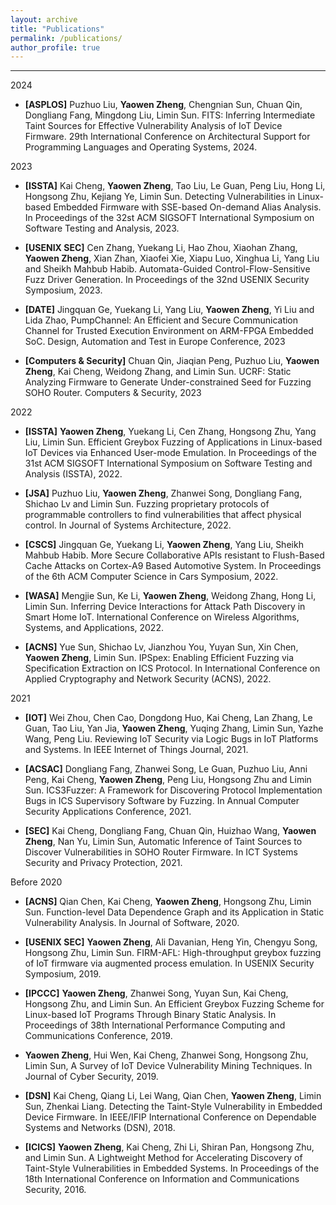 ```yaml
---
layout: archive
title: "Publications"
permalink: /publications/
author_profile: true
---
```


------
2024
- **[ASPLOS]** Puzhuo Liu, **Yaowen Zheng**, Chengnian Sun, Chuan Qin, Dongliang Fang, Mingdong Liu, Limin Sun. FITS: Inferring Intermediate Taint Sources for Effective Vulnerability Analysis of IoT Device Firmware. 29th International Conference on Architectural Support for Programming Languages and Operating Systems, 2024.

2023

- **[ISSTA]** Kai Cheng, **Yaowen Zheng**, Tao Liu, Le Guan, Peng Liu, Hong Li, Hongsong Zhu, Kejiang Ye, Limin Sun. Detecting Vulnerabilities in Linux-based Embedded Firmware with SSE-based On-demand Alias Analysis. In Proceedings of the 32st ACM SIGSOFT International Symposium on Software Testing and Analysis, 2023.

- **[USENIX SEC]** Cen Zhang, Yuekang Li, Hao Zhou, Xiaohan Zhang, **Yaowen Zheng**, Xian Zhan, Xiaofei Xie, Xiapu Luo, Xinghua Li, Yang Liu and Sheikh Mahbub Habib. Automata-Guided Control-Flow-Sensitive Fuzz Driver Generation. In Proceedings of the 32nd USENIX Security Symposium, 2023.

- **[DATE]** Jingquan Ge, Yuekang Li, Yang Liu, **Yaowen Zheng**, Yi Liu and Lida Zhao, PumpChannel: An Efficient and Secure Communication Channel for Trusted Execution Environment on ARM-FPGA Embedded SoC. Design, Automation and Test in Europe Conference, 2023

- **[Computers & Security]** Chuan Qin, Jiaqian Peng, Puzhuo Liu, **Yaowen Zheng**, Kai Cheng, Weidong Zhang, and Limin Sun. UCRF: Static Analyzing Firmware to Generate Under-constrained Seed for Fuzzing SOHO Router. Computers & Security, 2023

2022
- **[ISSTA]** **Yaowen Zheng**, Yuekang Li, Cen Zhang, Hongsong Zhu, Yang Liu, Limin Sun. Efficient Greybox Fuzzing of Applications in Linux-based IoT Devices via Enhanced User-mode Emulation. In Proceedings of the 31st ACM SIGSOFT International Symposium on Software Testing and Analysis (ISSTA), 2022.

- **[JSA]** Puzhuo Liu, **Yaowen Zheng**, Zhanwei Song, Dongliang Fang, Shichao Lv and Limin Sun. Fuzzing proprietary protocols of programmable controllers to find vulnerabilities that affect physical control. In Journal of Systems Architecture, 2022.

- **[CSCS]** Jingquan Ge, Yuekang Li, **Yaowen Zheng**, Yang Liu, Sheikh Mahbub Habib. More Secure Collaborative APIs resistant to Flush-Based Cache Attacks on Cortex-A9 Based Automotive System. In Proceedings of the 6th ACM Computer Science in Cars Symposium, 2022.

- **[WASA]** Mengjie Sun, Ke Li, **Yaowen Zheng**, Weidong Zhang, Hong Li, Limin Sun. Inferring Device Interactions for Attack Path Discovery in Smart Home IoT. International Conference on Wireless Algorithms, Systems, and Applications, 2022.

- **[ACNS]** Yue Sun, Shichao Lv, Jianzhou You, Yuyan Sun, Xin Chen, **Yaowen Zheng**, Limin Sun. IPSpex: Enabling Efficient Fuzzing via Specification Extraction on ICS Protocol. In International Conference on Applied Cryptography and Network Security (ACNS), 2022.

2021
- **[IOT]** Wei Zhou, Chen Cao, Dongdong Huo, Kai Cheng, Lan Zhang, Le Guan, Tao Liu, Yan Jia, **Yaowen Zheng**, Yuqing Zhang, Limin Sun, Yazhe Wang, Peng Liu. Reviewing IoT Security via Logic Bugs in IoT Platforms and Systems. In IEEE Internet of Things Journal, 2021.

- **[ACSAC]** Dongliang Fang, Zhanwei Song, Le Guan, Puzhuo Liu, Anni Peng, Kai Cheng, **Yaowen Zheng**, Peng Liu, Hongsong Zhu and Limin Sun. ICS3Fuzzer: A Framework for Discovering Protocol Implementation Bugs in ICS Supervisory Software by Fuzzing. In Annual Computer Security Applications Conference, 2021. 

- **[SEC]** Kai Cheng, Dongliang Fang, Chuan Qin, Huizhao Wang, **Yaowen Zheng**, Nan Yu, Limin Sun, Automatic Inference of Taint Sources to Discover Vulnerabilities in SOHO Router Firmware. In ICT Systems Security and Privacy Protection, 2021.

Before 2020 
- **[ACNS]** Qian Chen, Kai Cheng, **Yaowen Zheng**, Hongsong Zhu, Limin Sun. Function-level Data Dependence Graph and its Application in Static Vulnerability Analysis. In Journal of Software, 2020.
 
- **[USENIX SEC]** **Yaowen Zheng**, Ali Davanian, Heng Yin, Chengyu Song, Hongsong Zhu, Limin Sun. FIRM-AFL: High-throughput greybox fuzzing of IoT firmware via augmented process emulation. In USENIX Security Symposium, 2019.

- **[IPCCC]** **Yaowen Zheng**, Zhanwei Song, Yuyan Sun, Kai Cheng, Hongsong Zhu, and Limin Sun. An Efficient Greybox Fuzzing Scheme for Linux-based IoT Programs Through Binary Static Analysis. In Proceedings of 38th International Performance Computing and Communications Conference, 2019.

- **Yaowen Zheng**, Hui Wen, Kai Cheng, Zhanwei Song, Hongsong Zhu, Limin Sun, A Survey of IoT Device Vulnerability Mining Techniques. In Journal of Cyber Security, 2019.

- **[DSN]** Kai Cheng, Qiang Li, Lei Wang, Qian Chen, **Yaowen Zheng**, Limin Sun, Zhenkai Liang. Detecting the Taint-Style Vulnerability in Embedded Device Firmware. In IEEE/IFIP International Conference on Dependable Systems and Networks (DSN), 2018.

- **[ICICS]** **Yaowen Zheng**, Kai Cheng, Zhi Li, Shiran Pan, Hongsong Zhu, and Limin Sun. A Lightweight Method for Accelerating Discovery of Taint-Style Vulnerabilities in Embedded Systems. In Proceedings of the 18th International Conference on Information and Communications Security, 2016.
